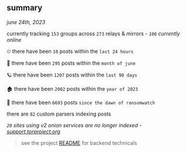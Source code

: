 
## summary
_june 24th, 2023_

currently tracking `153` groups across `273` relays & mirrors - _`106` currently online_

⏲ there have been `10` posts within the `last 24 hours`

🦈 there have been `295` posts within the `month of june`

🪐 there have been `1207` posts within the `last 90 days`

🏚 there have been `2002` posts within the `year of 2023`

🦕 there have been `6693` posts `since the dawn of ransomwatch`

there are `82` custom parsers indexing posts

_`20` sites using v2 onion services are no longer indexed - [support.torproject.org](https://support.torproject.org/onionservices/v2-deprecation/)_

> see the project [README](https://github.com/joshhighet/ransomwatch#ransomwatch--) for backend technicals
